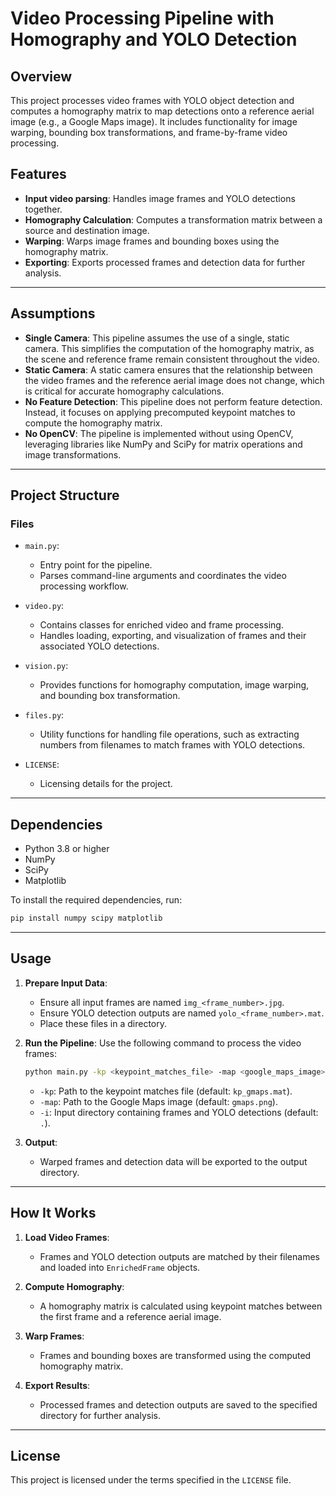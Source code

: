 # Video Processing Pipeline with Homography and YOLO Detection

## Overview

This project processes video frames with YOLO object detection and computes a homography matrix to map detections onto a reference aerial image (e.g., a Google Maps image). It includes functionality for image warping, bounding box transformations, and frame-by-frame video processing.

## Features

- **Input video parsing**: Handles image frames and YOLO detections together.
- **Homography Calculation**: Computes a transformation matrix between a source and destination image.
- **Warping**: Warps image frames and bounding boxes using the homography matrix.
- **Exporting**: Exports processed frames and detection data for further analysis.

---

## Assumptions

- **Single Camera**: This pipeline assumes the use of a single, static camera. This simplifies the computation of the homography matrix, as the scene and reference frame remain consistent throughout the video.
- **Static Camera**: A static camera ensures that the relationship between the video frames and the reference aerial image does not change, which is critical for accurate homography calculations.
- **No Feature Detection**: This pipeline does not perform feature detection. Instead, it focuses on applying precomputed keypoint matches to compute the homography matrix.
- **No OpenCV**: The pipeline is implemented without using OpenCV, leveraging libraries like NumPy and SciPy for matrix operations and image transformations.

---

## Project Structure

### Files

- `main.py`:
  - Entry point for the pipeline.
  - Parses command-line arguments and coordinates the video processing workflow.
  
- `video.py`:
  - Contains classes for enriched video and frame processing.
  - Handles loading, exporting, and visualization of frames and their associated YOLO detections.

- `vision.py`:
  - Provides functions for homography computation, image warping, and bounding box transformation.

- `files.py`:
  - Utility functions for handling file operations, such as extracting numbers from filenames to match frames with YOLO detections.

- `LICENSE`:
  - Licensing details for the project.

---

## Dependencies

- Python 3.8 or higher
- NumPy
- SciPy
- Matplotlib

To install the required dependencies, run:

```bash
pip install numpy scipy matplotlib
```

---

## Usage

1. **Prepare Input Data**:
   - Ensure all input frames are named `img_<frame_number>.jpg`.
   - Ensure YOLO detection outputs are named `yolo_<frame_number>.mat`.
   - Place these files in a directory.

2. **Run the Pipeline**:
   Use the following command to process the video frames:

   ```bash
   python main.py -kp <keypoint_matches_file> -map <google_maps_image> -i <input_directory>
   ```

   - `-kp`: Path to the keypoint matches file (default: `kp_gmaps.mat`).
   - `-map`: Path to the Google Maps image (default: `gmaps.png`).
   - `-i`: Input directory containing frames and YOLO detections (default: `.`).

3. **Output**:
   - Warped frames and detection data will be exported to the output directory.

---

## How It Works

1. **Load Video Frames**:
   - Frames and YOLO detection outputs are matched by their filenames and loaded into `EnrichedFrame` objects.

2. **Compute Homography**:
   - A homography matrix is calculated using keypoint matches between the first frame and a reference aerial image.

3. **Warp Frames**:
   - Frames and bounding boxes are transformed using the computed homography matrix.

4. **Export Results**:
   - Processed frames and detection outputs are saved to the specified directory for further analysis.

---

## License

This project is licensed under the terms specified in the `LICENSE` file.